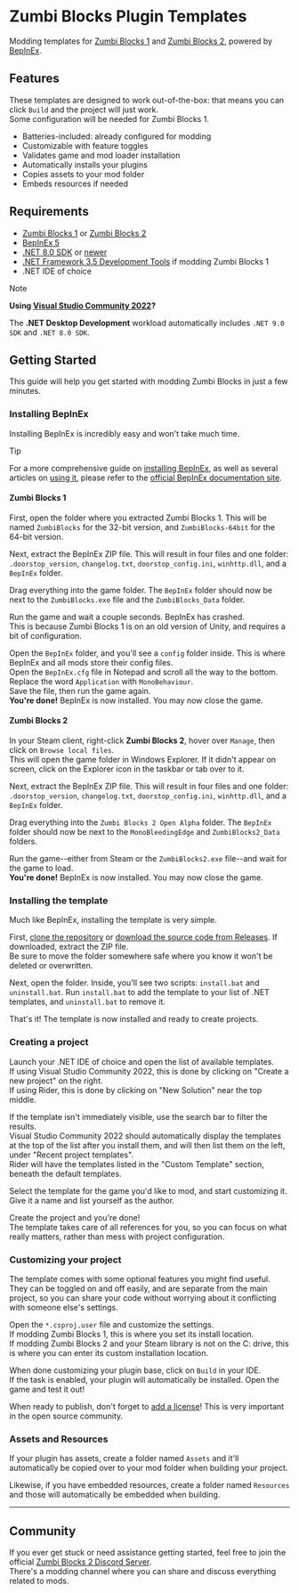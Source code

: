 ﻿# Zumbi Blocks Plugin Templates

Modding templates for [Zumbi Blocks 1](https://zumbiblocks.yolasite.com/) and [Zumbi Blocks 2](https://store.steampowered.com/app/1941780/Zumbi_Blocks_2_Open_Alpha/), powered by [BepInEx](https://github.com/BepInEx/BepInEx).

## Features

These templates are designed to work out-of-the-box: that means you can click `Build` and the project will just work.  
Some configuration will be needed for Zumbi Blocks 1.

- Batteries-included: already configured for modding
- Customizable with feature toggles
- Validates game and mod loader installation
- Automatically installs your plugins
- Copies assets to your mod folder
- Embeds resources if needed

## Requirements

- [Zumbi Blocks 1](https://zumbiblocks.yolasite.com/) or [Zumbi Blocks 2](https://store.steampowered.com/app/1941780/Zumbi_Blocks_2_Open_Alpha/)
- [BepInEx 5](https://github.com/BepInEx/BepInEx/releases)
- [.NET 8.0 SDK](https://dotnet.microsoft.com/en-us/download/dotnet/8.0) or [newer](https://dotnet.microsoft.com/en-us/download)
- [.NET Framework 3.5 Development Tools](https://visualstudio.microsoft.com/downloads/#build-tools-for-visual-studio-2022) if modding Zumbi Blocks 1
- .NET IDE of choice

> [!NOTE]
> **Using [Visual Studio Community 2022](https://visualstudio.microsoft.com/vs/community/)?**
> 
> The **.NET Desktop Development** workload automatically includes `.NET 9.0 SDK` and `.NET 8.0 SDK`.

## Getting Started

This guide will help you get started with modding Zumbi Blocks in just a few minutes.

### Installing BepInEx

Installing BepInEx is incredibly easy and won't take much time.

> [!TIP]
> For a more comprehensive guide on [installing BepInEx](https://docs.bepinex.dev/articles/user_guide/installation/index.html), as well as several articles on [using it](https://docs.bepinex.dev/articles/user_guide/configuration.html), please refer to the [official BepInEx documentation site](https://docs.bepinex.dev/).

#### Zumbi Blocks 1

First, open the folder where you extracted Zumbi Blocks 1. This will be named `ZumbiBlocks` for the 32-bit version, and `ZumbiBlocks-64bit` for the 64-bit version.

Next, extract the BepInEx ZIP file. This will result in four files and one folder: `.doorstop_version`, `changelog.txt`, `doorstop_config.ini`, `winhttp.dll`, and a `BepInEx` folder.

Drag everything into the game folder. The `BepInEx` folder should now be next to the `ZumbiBlocks.exe` file and the `ZumbiBlocks_Data` folder.

Run the game and wait a couple seconds. BepInEx has crashed.  
This is because Zumbi Blocks 1 is on an old version of Unity, and requires a bit of configuration.

Open the `BepInEx` folder, and you'll see a `config` folder inside. This is where BepInEx and all mods store their config files.  
Open the `BepInEx.cfg` file in Notepad and scroll all the way to the bottom. Replace the word `Application` with `MonoBehaviour`.  
Save the file, then run the game again.  
**You're done!** BepInEx is now installed. You may now close the game.

#### Zumbi Blocks 2

In your Steam client, right-click **Zumbi Blocks 2**, hover over `Manage`, then click on `Browse local files`.  
This will open the game folder in Windows Explorer. If it didn't appear on screen, click on the Explorer icon in the taskbar or tab over to it.

Next, extract the BepInEx ZIP file. This will result in four files and one folder: `.doorstop_version`, `changelog.txt`, `doorstop_config.ini`, `winhttp.dll`, and a `BepInEx` folder.

Drag everything into the `Zumbi Blocks 2 Open Alpha` folder. The `BepInEx` folder should now be next to the `MonoBleedingEdge` and `ZumbiBlocks2_Data` folders.

Run the game--either from Steam or the `ZumbiBlocks2.exe` file--and wait for the game to load.  
**You're done!** BepInEx is now installed. You may now close the game.

### Installing the template

Much like BepInEx, installing the template is very simple.

First, [clone the repository](https://docs.github.com/en/repositories/creating-and-managing-repositories/cloning-a-repository) or [download the source code from Releases](https://github.com/nyawoi/ZumbiBlocksPluginTemplates/releases). If downloaded, extract the ZIP file.  
Be sure to move the folder somewhere safe where you know it won't be deleted or overwritten.

Next, open the folder. Inside, you'll see two scripts: `install.bat` and `uninstall.bat`. Run `install.bat` to add the template to your list of .NET templates, and `uninstall.bat` to remove it.

That's it! The template is now installed and ready to create projects.

### Creating a project

Launch your .NET IDE of choice and open the list of available templates.  
If using Visual Studio Community 2022, this is done by clicking on "Create a new project" on the right.  
If using Rider, this is done by clicking on "New Solution" near the top middle.

If the template isn't immediately visible, use the search bar to filter the results.  
Visual Studio Community 2022 should automatically display the templates at the top of the list after you install them, and will then list them on the left, under "Recent project templates".  
Rider will have the templates listed in the "Custom Template" section, beneath the default templates.

Select the template for the game you'd like to mod, and start customizing it. Give it a name and list yourself as the author.

Create the project and you're done!  
The template takes care of all references for you, so you can focus on what really matters, rather than mess with project configuration.

### Customizing your project

The template comes with some optional features you might find useful. They can be toggled on and off easily, and are separate from the main project, so you can share your code without worrying about it conflicting with someone else's settings.

Open the `*.csproj.user` file and customize the settings.  
If modding Zumbi Blocks 1, this is where you set its install location.  
If modding Zumbi Blocks 2 and your Steam library is not on the C: drive, this is where you can enter its custom installation location.

When done customizing your plugin base, click on `Build` in your IDE.  
If the task is enabled, your plugin will automatically be installed. Open the game and test it out!

When ready to publish, don't forget to [add a license](https://choosealicense.com/)! This is very important in the open source community.

### Assets and Resources

If your plugin has assets, create a folder named `Assets` and it'll automatically be copied over to your mod folder when building your project.

Likewise, if you have embedded resources, create a folder named `Resources` and those will automatically be embedded when building.

---

## Community

If you ever get stuck or need assistance getting started, feel free to join the official [Zumbi Blocks 2 Discord Server](https://discord.gg/eCWaHR9).  
There's a modding channel where you can share and discuss everything related to mods.
